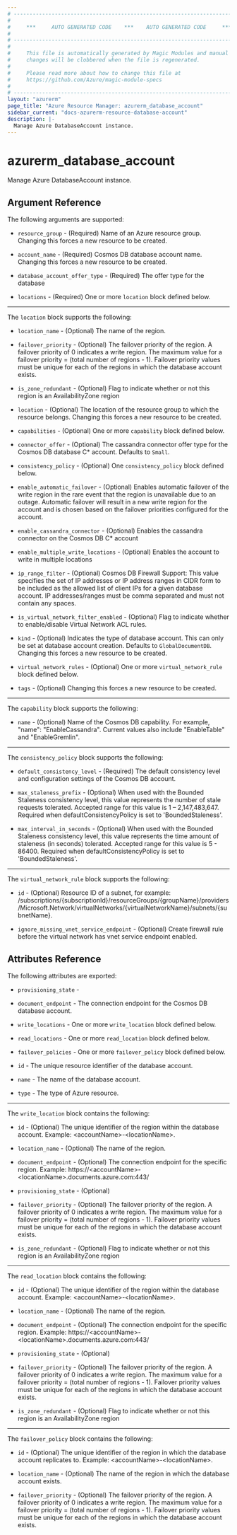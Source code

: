 ```yaml
---
# ----------------------------------------------------------------------------
#
#     ***     AUTO GENERATED CODE    ***    AUTO GENERATED CODE     ***
#
# ----------------------------------------------------------------------------
#
#     This file is automatically generated by Magic Modules and manual
#     changes will be clobbered when the file is regenerated.
#
#     Please read more about how to change this file at
#     https://github.com/Azure/magic-module-specs
#
# ----------------------------------------------------------------------------
layout: "azurerm"
page_title: "Azure Resource Manager: azurerm_database_account"
sidebar_current: "docs-azurerm-resource-database-account"
description: |-
  Manage Azure DatabaseAccount instance.
---
```


# azurerm_database_account

Manage Azure DatabaseAccount instance.


## Argument Reference

The following arguments are supported:

* `resource_group` - (Required) Name of an Azure resource group. Changing this forces a new resource to be created.

* `account_name` - (Required) Cosmos DB database account name. Changing this forces a new resource to be created.

* `database_account_offer_type` - (Required) The offer type for the database

* `locations` - (Required) One or more `location` block defined below.

---

The `location` block supports the following:

* `location_name` - (Optional) The name of the region.

* `failover_priority` - (Optional) The failover priority of the region. A failover priority of 0 indicates a write region. The maximum value for a failover priority = (total number of regions - 1). Failover priority values must be unique for each of the regions in which the database account exists.

* `is_zone_redundant` - (Optional) Flag to indicate whether or not this region is an AvailabilityZone region

* `location` - (Optional) The location of the resource group to which the resource belongs. Changing this forces a new resource to be created.

* `capabilities` - (Optional) One or more `capability` block defined below.

* `connector_offer` - (Optional) The cassandra connector offer type for the Cosmos DB database C* account. Defaults to `Small`.

* `consistency_policy` - (Optional) One `consistency_policy` block defined below.

* `enable_automatic_failover` - (Optional) Enables automatic failover of the write region in the rare event that the region is unavailable due to an outage. Automatic failover will result in a new write region for the account and is chosen based on the failover priorities configured for the account.

* `enable_cassandra_connector` - (Optional) Enables the cassandra connector on the Cosmos DB C* account

* `enable_multiple_write_locations` - (Optional) Enables the account to write in multiple locations

* `ip_range_filter` - (Optional) Cosmos DB Firewall Support: This value specifies the set of IP addresses or IP address ranges in CIDR form to be included as the allowed list of client IPs for a given database account. IP addresses/ranges must be comma separated and must not contain any spaces.

* `is_virtual_network_filter_enabled` - (Optional) Flag to indicate whether to enable/disable Virtual Network ACL rules.

* `kind` - (Optional) Indicates the type of database account. This can only be set at database account creation. Defaults to `GlobalDocumentDB`. Changing this forces a new resource to be created.

* `virtual_network_rules` - (Optional) One or more `virtual_network_rule` block defined below.

* `tags` - (Optional)  Changing this forces a new resource to be created.

---

The `capability` block supports the following:

* `name` - (Optional) Name of the Cosmos DB capability. For example, "name": "EnableCassandra". Current values also include "EnableTable" and "EnableGremlin".

---

The `consistency_policy` block supports the following:

* `default_consistency_level` - (Required) The default consistency level and configuration settings of the Cosmos DB account.

* `max_staleness_prefix` - (Optional) When used with the Bounded Staleness consistency level, this value represents the number of stale requests tolerated. Accepted range for this value is 1 – 2,147,483,647. Required when defaultConsistencyPolicy is set to 'BoundedStaleness'.

* `max_interval_in_seconds` - (Optional) When used with the Bounded Staleness consistency level, this value represents the time amount of staleness (in seconds) tolerated. Accepted range for this value is 5 - 86400. Required when defaultConsistencyPolicy is set to 'BoundedStaleness'.

---

The `virtual_network_rule` block supports the following:

* `id` - (Optional) Resource ID of a subnet, for example: /subscriptions/{subscriptionId}/resourceGroups/{groupName}/providers/Microsoft.Network/virtualNetworks/{virtualNetworkName}/subnets/{subnetName}.

* `ignore_missing_vnet_service_endpoint` - (Optional) Create firewall rule before the virtual network has vnet service endpoint enabled.

## Attributes Reference

The following attributes are exported:

* `provisioning_state` - 

* `document_endpoint` - The connection endpoint for the Cosmos DB database account.

* `write_locations` - One or more `write_location` block defined below.

* `read_locations` - One or more `read_location` block defined below.

* `failover_policies` - One or more `failover_policy` block defined below.

* `id` - The unique resource identifier of the database account.

* `name` - The name of the database account.

* `type` - The type of Azure resource.


---

The `write_location` block contains the following:

* `id` - (Optional) The unique identifier of the region within the database account. Example: &lt;accountName&gt;-&lt;locationName&gt;.

* `location_name` - (Optional) The name of the region.

* `document_endpoint` - (Optional) The connection endpoint for the specific region. Example: https://&lt;accountName&gt;-&lt;locationName&gt;.documents.azure.com:443/

* `provisioning_state` - (Optional) 

* `failover_priority` - (Optional) The failover priority of the region. A failover priority of 0 indicates a write region. The maximum value for a failover priority = (total number of regions - 1). Failover priority values must be unique for each of the regions in which the database account exists.

* `is_zone_redundant` - (Optional) Flag to indicate whether or not this region is an AvailabilityZone region

---

The `read_location` block contains the following:

* `id` - (Optional) The unique identifier of the region within the database account. Example: &lt;accountName&gt;-&lt;locationName&gt;.

* `location_name` - (Optional) The name of the region.

* `document_endpoint` - (Optional) The connection endpoint for the specific region. Example: https://&lt;accountName&gt;-&lt;locationName&gt;.documents.azure.com:443/

* `provisioning_state` - (Optional) 

* `failover_priority` - (Optional) The failover priority of the region. A failover priority of 0 indicates a write region. The maximum value for a failover priority = (total number of regions - 1). Failover priority values must be unique for each of the regions in which the database account exists.

* `is_zone_redundant` - (Optional) Flag to indicate whether or not this region is an AvailabilityZone region

---

The `failover_policy` block contains the following:

* `id` - (Optional) The unique identifier of the region in which the database account replicates to. Example: &lt;accountName&gt;-&lt;locationName&gt;.

* `location_name` - (Optional) The name of the region in which the database account exists.

* `failover_priority` - (Optional) The failover priority of the region. A failover priority of 0 indicates a write region. The maximum value for a failover priority = (total number of regions - 1). Failover priority values must be unique for each of the regions in which the database account exists.
